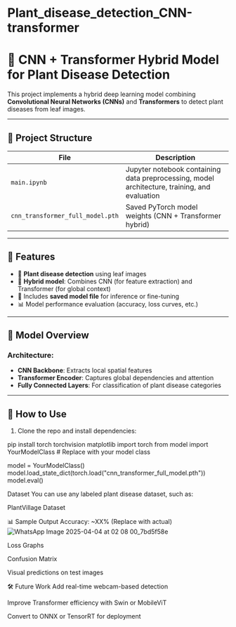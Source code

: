 # Plant_disease_detection_CNN-transformer

# 🌿 CNN + Transformer Hybrid Model for Plant Disease Detection

This project implements a hybrid deep learning model combining **Convolutional Neural Networks (CNNs)** and **Transformers** to detect plant diseases from leaf images.

---

## 📁 Project Structure

| File | Description |
|------|-------------|
| `main.ipynb` | Jupyter notebook containing data preprocessing, model architecture, training, and evaluation |
| `cnn_transformer_full_model.pth` | Saved PyTorch model weights (CNN + Transformer hybrid) |

---

## 🚀 Features

- 🌱 **Plant disease detection** using leaf images
- 🧠 **Hybrid model**: Combines CNN (for feature extraction) and Transformer (for global context)
- 💾 Includes **saved model file** for inference or fine-tuning
- 📊 Model performance evaluation (accuracy, loss curves, etc.)

---

## 🧠 Model Overview

### Architecture:
- **CNN Backbone**: Extracts local spatial features
- **Transformer Encoder**: Captures global dependencies and attention
- **Fully Connected Layers**: For classification of plant disease categories

---

## 📝 How to Use

1. Clone the repo and install dependencies:

pip install torch torchvision matplotlib
import torch
from model import YourModelClass  # Replace with your model class

model = YourModelClass()
model.load_state_dict(torch.load("cnn_transformer_full_model.pth"))
model.eval()


Dataset
You can use any labeled plant disease dataset, such as:

PlantVillage Dataset

📊 Sample Output
Accuracy: ~XX% (Replace with actual)
![WhatsApp Image 2025-04-04 at 02 08 00_7bd5f58e](https://github.com/user-attachments/assets/588522fd-e190-4fe1-a15c-09c6cfa21d00)


Loss Graphs

Confusion Matrix

Visual predictions on test images

🛠️ Future Work
Add real-time webcam-based detection

Improve Transformer efficiency with Swin or MobileViT

Convert to ONNX or TensorRT for deployment
